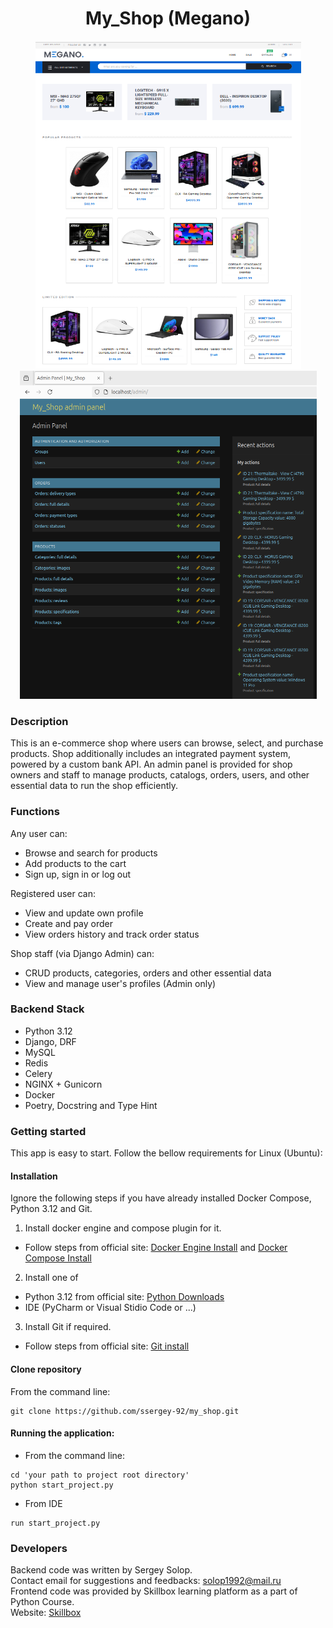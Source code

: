 <h1 align="center">My_Shop (Megano)</h1>
<p float="left"  align="center">
  <img alt="My_Shop site screenshot" style="height:525px;width:425px;" src="./shop/My_Shop_(Megano).png"/>
  <img alt="My_Shop admin screenshot" style="height:525px;width:475px;" src="./shop/Admin_Panel_My_Shop.png"/>
</p>


### Description  ###

This is an e-commerce shop where users can browse, select, and purchase products. 
Shop additionally includes an integrated payment system, powered by a custom bank API. 
An admin panel is provided for shop owners and staff to manage products, catalogs, 
orders, users, and other essential data to run the shop efficiently.

### Functions ###

Any user can:
- Browse and search for products
- Add products to the cart
- Sign up, sign in or log out

Registered user can:
- View and update own profile
- Create and pay order
- View orders history and track order status

Shop staff (via Django Admin) can:
- CRUD products, categories, orders and other essential data
- View and manage user's profiles (Admin only)


### Backend Stack ###

- Python 3.12
- Django, DRF
- MySQL
- Redis
- Celery
- NGINX + Gunicorn
- Docker
- Poetry, Docstring and Type Hint 

### Getting started 

This app is easy to start. Follow  the bellow requirements for Linux (Ubuntu): 

#### Installation
Ignore the following steps if you have already installed Docker Compose, Python 3.12 and Git.

1. Install docker engine and compose plugin for it.   
- Follow steps from official site:  [Docker Engine Install](https://docs.docker.com/engine/install/ubuntu/) and [Docker Compose Install](https://docs.docker.com/compose/install/)

2. Install one of 
- Python 3.12 from official site:  [Python Downloads](https://www.python.org/downloads/)
- IDE (PyCharm or Visual Stidio Code or ...)

3. Install Git if required.
- Follow steps from official site: [Git install](https://git-scm.com/book/en/v2/Getting-Started-Installing-Git)

#### Clone repository
From the command line: 
```
git clone https://github.com/ssergey-92/my_shop.git
```

#### Running the application:

- From the command line: 
```
cd 'your path to project root directory'
python start_project.py
```
- From IDE
```
run start_project.py
```

### Developers ###

Backend code was written by Sergey Solop.    
Contact email for suggestions and feedbacks: solop1992@mail.ru  
Frontend code was provided by Skillbox learning platform as a part of Python Course.  
Website: [Skillbox](https://skillbox.ru/)